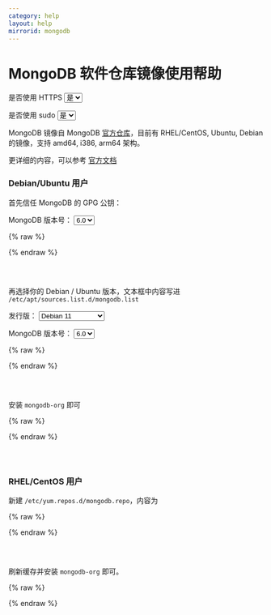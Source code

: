 ```yaml
---
category: help
layout: help
mirrorid: mongodb
---
```


# MongoDB 软件仓库镜像使用帮助

<form class="form-inline">
<div class="form-group">
	<label>是否使用 HTTPS</label>
	<select id="http-select" class="form-control content-select" data-target="#content-0,#content-1,#content-2,#content-3,#content-4">
	  <option data-http_protocol="https://" selected>是</option>
	  <option data-http_protocol="http://">否</option>
	</select>
</div>
</form>


<form class="form-inline">
<div class="form-group">
	<label>是否使用 sudo</label>
	<select id="sudo-select" class="form-control content-select" data-target="#content-0,#content-1,#content-2,#content-3,#content-4">
	  <option data-sudo="sudo " selected>是</option>
	  <option data-sudo="">否</option>
	</select>
</div>
</form>



MongoDB 镜像自 MongoDB [官方仓库](https://repo.mongodb.org/)，目前有 RHEL/CentOS, Ubuntu, Debian 的镜像，支持 amd64, i386, arm64 架构。

更详细的内容，可以参考 [官方文档](https://docs.mongodb.org/master/administration/install-on-linux/)

### Debian/Ubuntu 用户

首先信任 MongoDB 的 GPG 公钥：



<form class="form-inline">
<div class="form-group">
  <label>MongoDB 版本号：</label>
    <select id="select-0-0" class="form-control content-select" data-target="#content-0">
      <option data-version="6.0" selected>6.0</option>
      <option data-version="5.0">5.0</option>
      <option data-version="4.4">4.4</option>
      <option data-version="4.2">4.2</option>
    </select>
</div>
</form>

{% raw %}
<script id="template-0" type="x-tmpl-markup">
wget -qO - https://www.mongodb.org/static/pgp/server-{{version}}.asc | {{sudo}}apt-key add -
</script>
{% endraw %}

<p></p>

<pre>
<code id="content-0" class="language-bash" data-template="#template-0" data-select="#http-select,#sudo-select,#select-0-0">
</code>
</pre>


再选择你的 Debian / Ubuntu 版本，文本框中内容写进 `/etc/apt/sources.list.d/mongodb.list`



<form class="form-inline">
<div class="form-group">
  <label>发行版：</label>
    <select id="select-1-0" class="form-control content-select" data-target="#content-1">
      <option data-os_name="debian" data-release_name="bullseye" data-component_name="main" selected>Debian 11</option>
      <option data-os_name="debian" data-release_name="buster" data-component_name="main">Debian 10</option>
      <option data-os_name="debian" data-release_name="stretch" data-component_name="main">Debian 9</option>
      <option data-os_name="debian" data-release_name="jessie" data-component_name="main">Debian 8</option>
      <option data-os_name="ubuntu" data-release_name="jammy" data-component_name="multiverse">Ubuntu 22.04 LTS</option>
      <option data-os_name="ubuntu" data-release_name="focal" data-component_name="multiverse">Ubuntu 20.04 LTS</option>
      <option data-os_name="ubuntu" data-release_name="bionic" data-component_name="multiverse">Ubuntu 18.04 LTS</option>
      <option data-os_name="ubuntu" data-release_name="xenial" data-component_name="multiverse">Ubuntu 16.04 LTS</option>
    </select>
</div>
</form>

<form class="form-inline">
<div class="form-group">
  <label>MongoDB 版本号：</label>
    <select id="select-1-1" class="form-control content-select" data-target="#content-1">
      <option data-version="6.0" selected>6.0</option>
      <option data-version="5.0">5.0</option>
      <option data-version="4.4">4.4</option>
      <option data-version="4.2">4.2</option>
    </select>
</div>
</form>

{% raw %}
<script id="template-1" type="x-tmpl-markup">
deb {{http_protocol}}{{mirror}}/apt/{{os_name}} {{release_name}}/mongodb-org/{{version}} {{component_name}}
</script>
{% endraw %}

<p></p>

<pre>
<code id="content-1" class="language-properties" data-template="#template-1" data-select="#http-select,#sudo-select,#select-1-0,#select-1-1">
</code>
</pre>


安装 `mongodb-org` 即可



{% raw %}
<script id="template-2" type="x-tmpl-markup">
{{sudo}}apt-get update
{{sudo}}apt-get install -y mongodb-org
</script>
{% endraw %}

<p></p>

<pre>
<code id="content-2" class="language-shell" data-template="#template-2" data-select="#http-select,#sudo-select">
</code>
</pre>


### RHEL/CentOS 用户


新建 `/etc/yum.repos.d/mongodb.repo`，内容为



{% raw %}
<script id="template-3" type="x-tmpl-markup">
[mongodb-org]
name=MongoDB Repository
baseurl={{http_protocol}}{{mirror}}/yum/el$releasever/
gpgcheck=0
enabled=1
</script>
{% endraw %}

<p></p>

<pre>
<code id="content-3" class="language-ini" data-template="#template-3" data-select="#http-select,#sudo-select">
</code>
</pre>


刷新缓存并安装 `mongodb-org` 即可。



{% raw %}
<script id="template-4" type="x-tmpl-markup">
{{sudo}}yum makecache
{{sudo}}yum install mongodb-org
</script>
{% endraw %}

<p></p>

<pre>
<code id="content-4" class="language-shell" data-template="#template-4" data-select="#http-select,#sudo-select">
</code>
</pre>


